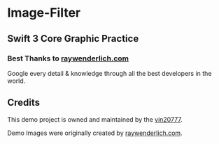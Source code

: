 # Image-Filter
## Swift 3 Core Graphic Practice

### Best Thanks to [raywenderlich.com](https://www.raywenderlich.com/)

Google every detail & knowledge through all the best developers in the world.

<p align="middle" >
</p>

## Credits

This demo project is owned and maintained by the <a href="mailto:vin20777@gmail.com">vin20777</a>.

Demo Images were originally created by [raywenderlich.com](https://www.raywenderlich.com/).

